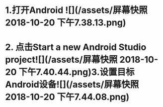 # 1.打开Android ![](/assets/屏幕快照 2018-10-20 下午7.38.13.png)

# 2. 点击Start a new Android Studio project![](/assets/屏幕快照 2018-10-20 下午7.40.44.png)3.设置目标Android设备![](/assets/屏幕快照 2018-10-20 下午7.44.08.png)



